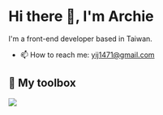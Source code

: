 <h1>Hi there 👋, I'm Archie</h1>

I'm a front-end developer based in Taiwan.


- 📫 How to reach me: 
  yij1471@gmail.com

<h2>🧰 My toolbox</h2>
<div>
  <img src="https://skillicons.dev/icons?i=js,ts,html,css,materialui,react,vite,vitest,nodejs,express,docker,kubernetes,vitest,cypress,git,github,vscode,androidstudio" />
</div>
